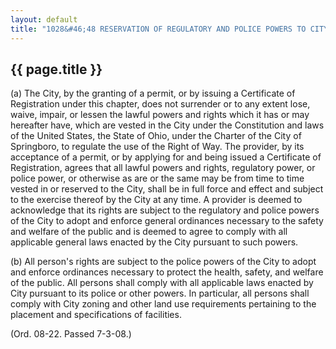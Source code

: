 ---
layout: default 
title: "1028&#46;48 RESERVATION OF REGULATORY AND POLICE POWERS TO CITY."---

{{ page.title }}
----------------

​(a) The City, by the granting of a permit, or by issuing a Certificate
of Registration under this chapter, does not surrender or to any extent
lose, waive, impair, or lessen the lawful powers and rights which it has
or may hereafter have, which are vested in the City under the
Constitution and laws of the United States, the State of Ohio, under the
Charter of the City of Springboro, to regulate the use of the Right of
Way. The provider, by its acceptance of a permit, or by applying for and
being issued a Certificate of Registration, agrees that all lawful
powers and rights, regulatory power, or police power, or otherwise as
are or the same may be from time to time vested in or reserved to the
City, shall be in full force and effect and subject to the exercise
thereof by the City at any time. A provider is deemed to acknowledge
that its rights are subject to the regulatory and police powers of the
City to adopt and enforce general ordinances necessary to the safety and
welfare of the public and is deemed to agree to comply with all
applicable general laws enacted by the City pursuant to such powers.

​(b) All person's rights are subject to the police powers of the City to
adopt and enforce ordinances necessary to protect the health, safety,
and welfare of the public. All persons shall comply with all applicable
laws enacted by City pursuant to its police or other powers. In
particular, all persons shall comply with City zoning and other land use
requirements pertaining to the placement and specifications of
facilities.

(Ord. 08-22. Passed 7-3-08.)
